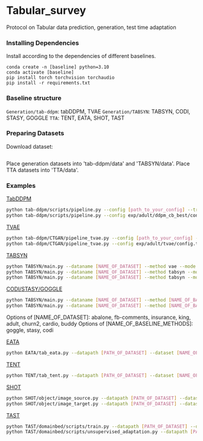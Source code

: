# Tabular_survey
Protocol on Tabular data prediction, generation, test time adaptation

### Installing Dependencies


Install according to the dependencies of different baselines.
```
conda create -n [baseline] python=3.10
conda activate [baseline]
pip install torch torchvision torchaudio
pip install -r requirements.txt
```

### Baseline structure

```Generation/tab-ddpm```: tabDDPM, TVAE
```Generation/TABSYN```: TABSYN, CODI, STASY, GOGGLE
```TTA```: TENT, EATA, SHOT, TAST

### Preparing Datasets

Download dataset:

```

```

Place generation datasets into 'tab-ddpm/data' and 'TABSYN/data'.
Place TTA datasets into 'TTA/data'.

### Examples

<ins>TabDDPM</ins>

```bash
python tab-ddpm/scripts/pipeline.py --config [path_to_your_config] --train --sample --eval
python tab-ddpm/scripts/pipeline.py --config exp/adult/ddpm_cb_best/config.toml --train --sample –eval
```

<ins>TVAE</ins>

```bash
python tab-ddpm/CTGAN/pipeline_tvae.py --config [path_to_your_config] --train --sample --eval
python tab-ddpm/CTGAN/pipeline_tvae.py --config exp/adult/tvae/config.toml --train --sample –eval
```

<ins>TABSYN</ins>

```bash
python TABSYN/main.py --dataname [NAME_OF_DATASET] --method vae --mode train
python TABSYN/main.py --dataname [NAME_OF_DATASET] --method tabsyn --mode train
python TABSYN/main.py --dataname [NAME_OF_DATASET] --method tabsyn --mode sample
```

<ins>CODI/STASY/GOGGLE</ins>

```bash
python TABSYN/main.py --dataname [NAME_OF_DATASET] --method [NAME_OF_BASELINE_METHODS] --mode train
python TABSYN/main.py --dataname [NAME_OF_DATASET] --method [NAME_OF_BASELINE_METHODS] --mode sample
```

Options of [NAME_OF_DATASET]: abalone, fb-comments, insurance, king, adult, churn2, cardio, buddy
Options of [NAME_OF_BASELINE_METHODS]: goggle, stasy, codi

<ins>EATA</ins>

```bash
python EATA/tab_eata.py --datapath [PATH_OF_DATASET] --dataset [NAME_OF_DATASET] --model [mlp/FTTrans]
```

<ins>TENT</ins>

```bash
python TENT/tab_tent.py --datapath [PATH_OF_DATASET] --dataset [NAME_OF_DATASET] --model [mlp/FTTrans]
```

<ins>SHOT</ins>

```bash
python SHOT/object/image_source.py --datapath [PATH_OF_DATASET] --dataset [NAME_OF_DATASET] --model [mlp/FTTrans]
python SHOT/object/image_target.py --datapath [PATH_OF_DATASET] --dataset [NAME_OF_DATASET] --model [mlp/FTTrans]
```

<ins>TAST</ins>

```bash
python TAST/domainbed/scripts/train.py --datapath [PATH_OF_DATASET] --dataset [NAME_OF_DATASET] --model [mlp/FTTrans]
python TAST/domainbed/scripts/unsupervised_adaptation.py --datapath [PATH_OF_DATASET] --dataset [NAME_OF_DATASET] --model [mlp/FTTrans]
```
